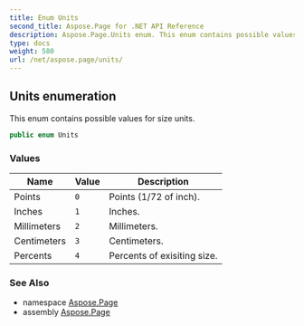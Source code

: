 ```yaml
---
title: Enum Units
second_title: Aspose.Page for .NET API Reference
description: Aspose.Page.Units enum. This enum contains possible values for size units
type: docs
weight: 580
url: /net/aspose.page/units/
---
```

## Units enumeration

This enum contains possible values for size units.

```csharp
public enum Units
```

### Values

| Name | Value | Description |
| --- | --- | --- |
| Points | `0` | Points (1/72 of inch). |
| Inches | `1` | Inches. |
| Millimeters | `2` | Millimeters. |
| Centimeters | `3` | Centimeters. |
| Percents | `4` | Percents of exisiting size. |

### See Also

* namespace [Aspose.Page](../../aspose.page/)
* assembly [Aspose.Page](../../)


